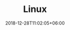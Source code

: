---
title: "Linux"
date: 2018-12-28T11:02:05+06:00
icon: "ti-package"
logo: "images/linux-logo.png"
appSnapShot: ../images/sweos_linux_en.png
systemVersion: Ubuntu
installerFormats: ["zip", "deb", "rpm"]
description: "Desktop app, command line app, c++ library"
type : "apps"
---